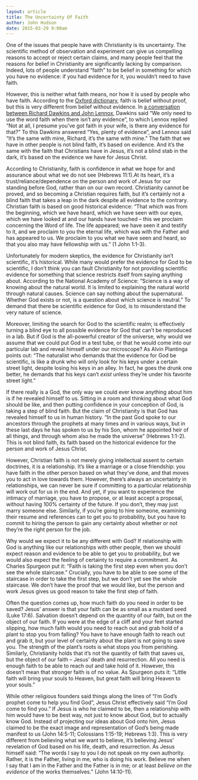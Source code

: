 ```yaml
---
layout: article
title: The Uncertainty Of Faith
author: John Hudson
date: 2015-03-29 9:00am
--- 
```


One of the issues that people have with Christianity is its uncertainty. The scientific method of observation and experiment can give us compelling reasons to accept or reject certain claims, and many people feel that the reasons for belief in Christianity are significantly lacking by comparison. Indeed, lots of people understand “faith” to be belief in something for which you have no evidence: if you had evidence for it, you wouldn’t need to have faith.

However, this is neither what faith means, nor how it is used by people who have faith. According to the [Oxford dictionary](http://www.oxforddictionaries.com/definition/english/faith), faith is belief without proof, but this is very different from belief without evidence. In [a conversation between Richard Dawkins and John Lennox](https://www.youtube.com/watch?v=dW70eQBn85Q), Dawkins said “We only need to use the word faith when there isn’t any evidence”, to which Lennox replied “Not at all, I presume you’ve got faith in your wife, is there any evidence for that?” To this Dawkins answered “Yes, plenty of evidence”, and Lennox said “It’s the same with mine, Richard, it’s the same with mine.” The faith that we have in other people is not blind faith, it’s based on evidence. And it’s the same with the faith that Christians have in Jesus, it’s not a blind stab in the dark, it’s based on the evidence we have for Jesus Christ.

According to Christianity, faith is confidence in what we hope for and assurance about what we do not see (Hebrews 11:1).At its heart, it’s a trust/reliance/dependence on the person and work of Jesus for our standing before God, rather than on our own record. Christianity cannot be proved, and so becoming a Christian requires faith, but it’s certainly not a blind faith that takes a leap in the dark despite all evidence to the contrary. Christian faith is based on good historical evidence: “That which was from the beginning, which we have heard, which we have seen with our eyes, which we have looked at and our hands have touched – this we proclaim concerning the Word of life. The life appeared; we have seen it and testify to it, and we proclaim to you the eternal life, which was with the Father and has appeared to us. We proclaim to you what we have seen and heard, so that you also may have fellowship with us.” (1 John 1:1-3).

Unfortunately for modern skeptics, the evidence for Christianity isn’t scientific, it’s historical. While many would prefer the evidence for God to be scientific, I don’t think you can fault Christianity for not providing scientific evidence for something that science restricts itself from saying anything about. According to the National Academy of Science: “Science is a way of knowing about the natural world. It is limited to explaining the natural world through natural causes. Science can say nothing about the supernatural. Whether God exists or not, is a question about which science is neutral.” To demand that there be scientific evidence for God, is to misunderstand the very nature of science.

Moreover, limiting the search for God to the scientific realm; is effectively turning a blind eye to all possible evidence for God that can’t be reproduced in a lab. But if God is the all-powerful creator of the universe, why would we assume that we could put God in a test tube, or that he would come into our particular lab and reveal himself under our microscope? As Alvin Plantinga points out: “The naturalist who demands that the evidence for God be scientific, is like a drunk who will only look for his keys under a certain street light, despite losing his keys in an alley. In fact, he goes the drunk one better, he demands that his keys can’t _exist_ unless they’re under his favorite street light.”

If there really is a God, the only way we could ever know anything about him is if he revealed himself to us. Sitting in a room and thinking about what God should be like, and then putting confidence in your conception of God, is taking a step of blind faith. But the claim of Christianity is that God has revealed himself to us in human history. “In the past God spoke to our ancestors through the prophets at many times and in various ways, but in these last days he has spoken to us by his Son, whom he appointed heir of all things, and through whom also he made the universe” (Hebrews 1:1-2). This is not blind faith, its faith based on the historical evidence for the person and work of Jesus Christ.

However, Christian faith is not merely giving intellectual assent to certain doctrines, it is a relationship. It’s like a marriage or a close friendship: you have faith in the other person based on what they’ve done, and that moves you to act in love towards them. However, there’s always an uncertainty in relationships, we can never be sure if committing to a particular relationship will work out for us in the end. And yet, if you want to experience the intimacy of marriage, you have to propose, or at least accept a proposal, without having 100% certainty of the future. If you don’t, they may just marry someone else. Similarly, if you’re going to hire someone, examining their resume and references can to get you to probability, but you have to commit to hiring the person to gain any certainty about whether or not they’re the right person for the job.

Why would we expect it to be any different with God? If relationship with God is anything like our relationships with other people, then we should expect reason and evidence to be able to get you to probability, but we would also expect the feeling of certainty to require a commitment. As Charles Spurgeon put it: “Faith is taking the first step even when you don’t see the whole staircase.” Crucially, you have to be able to see some of the staircase in order to take the first step, but we don’t yet see the whole staircase. We don’t have the proof that we would like, but the person and work Jesus gives us good reason to take the first step of faith.

Often the question comes up, how much faith do you need in order to be saved? Jesus’ answer is that your faith can be as small as a mustard seed (Luke 17:6). Salvation doesn’t depend on the quantity of our faith, but on the object of our faith. If you were at the edge of a cliff and your feet started slipping, how much faith would you need to reach out and grab hold of a plant to stop you from falling? You have to have enough faith to reach out and grab it, but your level of certainty about the plant is not going to save you. The strength of the plant’s roots is what stops you from perishing. Similarly, Christianity holds that it’s not the quantity of faith that saves us, but the object of our faith – Jesus’ death and resurrection. All you need is enough faith to be able to reach out and take hold of it. However, this doesn’t mean that stronger faith is of no value. As Spurgeon puts it: “Little faith will bring your souls to Heaven, but great faith will bring Heaven to your souls.”

While other religious founders said things along the lines of “I’m God’s prophet come to help you find God”, Jesus Christ effectively said “I’m God come to find you.” If Jesus is who he claimed to be, then a relationship with him would have to be best way, not just to know about God, but to actually know God. Instead of projecting our ideas about God onto him, Jesus claimed to be the exact image and representation of God’s being made manifest to us (John 14:5-11; Colossians 1:15-19; Hebrews 1:3). This is very different from believing what we want to believe, it’s believing Jesus’ revelation of God based on his life, death, and resurrection. As Jesus himself said: “The words I say to you I do not speak on my own authority. Rather, it is the Father, living in me, who is doing his work. Believe me when I say that I am in the Father and the Father is in me; or at least _believe on the evidence_ of the works themselves.” (John 14:10-11).


